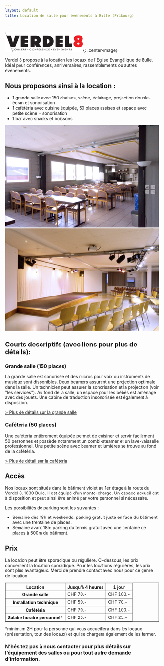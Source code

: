 ```yaml
---
layout: default
title: Location de salle pour événements à Bulle (Fribourg)

---
```

![](assets/images/logo-verdel8.png){: .center-image}

Verdel 8 propose à la location les locaux de l'Eglise Evangélique de Bulle. Idéal pour conférences, anniversaires, rassemblements ou autres événements.

## Nous proposons ainsi à la location :

* 1 grande salle avec 150 chaises, scène, éclairage, projection double-écran et sonorisation
* 1 cafétéria avec cuisine équipée, 50 places assises et espace avec petite scène + sonorisation
* 1 bar avec snacks et boissons

<div class="row2 image-links"><div><a href="cafeteria.html"><img src="assets/images/cafet/DSC_7073.jpg" /></a></div><div><a href="grandesalle.html"><img src="assets/images/grandesalle/DSC_7139.jpg" /></a></div></div>

## Courts descriptifs (avec liens pour plus de détails):

### Grande salle (150 places)

La grande salle est sonorisée et des micros pour voix ou instruments de musique sont disponibles. Deux beamers assurent une projection optimale dans la salle. Un technicien peut assurer la sonorisation et la projection (voir "les services"). Au fond de la salle, un espace pour les bébés est aménagé avec des jouets. Une cabine de traduction insonorisée est également à disposition.

[> Plus de détails sur la grande salle](grandesalle.html)

### Cafétéria (50 places)

Une cafétéria entièrement équipée permet de cuisiner et servir facilement 50 personnes et possède notamment un combi-steamer et un lave-vaisselle professionnel. Une petite scène avec beamer et lumières se trouve au fond de la  cafétéria.

[> Plus de détail sur la cafétéria](cafeteria.html)

## Accès

Nos locaux sont situés dans le bâtiment violet au 1er étage à la route du Verdel 8, 1630 Bulle. Il est équipé d’un monte-charge. Un espace accueil est à disposition et peut ainsi être animé par votre personnel si nécessaire.

Les possibilités de parking sont les suivantes :

* Semaine dès 18h et weekends: parking gratuit juste en face du bâtiment avec une trentaine de places.
* Semaine avant 18h: parking du tennis gratuit avec une centaine de places à 500m du bâtiment.

## Prix

La location peut être sporadique ou régulière. Ci-dessous, les prix concernent la location sporadique. Pour les locations régulières, les prix sont plus avantageux. Merci de prendre contact avec nous pour ce genre de location.

<table border="1"><tbody><tr><th><b>Location </b></th><th><b>Jusqu’à 4 heures</b></th><th><b>1 jour</b></th></tr><tr><th><b>Grande salle</b></th><td>CHF 70.-</td><td>CHF 100.-</td></tr><tr><th><b>Installation technique</b></th><td>CHF 50.-</td><td>CHF 70.-</td></tr><tr><th><b>Cafétéria</b></th><td>CHF 70.-</td><td>CHF 100.-</td></tr><tr><th><b>Salaire horaire personnel* </b></th><td>CHF 25.-</td><td>CHF 25.-</td></tr></tbody></table>

\*minimum 2H pour la personne qui vous accueillera dans les locaux (présentation, tour des locaux) et qui se chargera également de les fermer.

### N’hésitez pas à nous contacter pour plus détails sur l’équipement des salles ou pour tout autre demande d’information.
